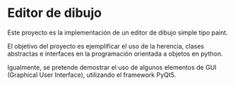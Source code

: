 # Editor de dibujo
Este proyecto es la implementación de un editor de dibujo simple tipo paint.

El objetivo del proyecto es ejemplificar el uso de la herencia, clases abstractas e interfaces
en la programación orientada a objetos en python.

Igualmente, se pretende demostrar el uso de algunos elementos de GUI (Graphical User Interface),
utilizando el framework PyQt5.